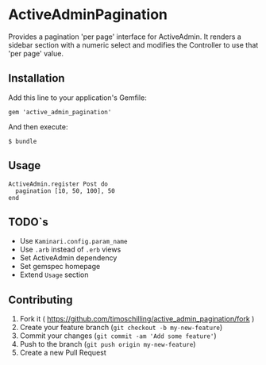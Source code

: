 # ActiveAdminPagination

Provides a pagination 'per page' interface for ActiveAdmin. It renders a sidebar section with a numeric select and modifies the Controller to use that 'per page' value.

## Installation

Add this line to your application's Gemfile:

    gem 'active_admin_pagination'

And then execute:

    $ bundle

## Usage

    ActiveAdmin.register Post do
      pagination [10, 50, 100], 50
    end

## TODO`s

* Use `Kaminari.config.param_name`
* Use `.arb` instead of `.erb` views
* Set ActiveAdmin dependency
* Set gemspec homepage
* Extend `Usage` section

## Contributing

1. Fork it ( https://github.com/timoschilling/active_admin_pagination/fork )
2. Create your feature branch (`git checkout -b my-new-feature`)
3. Commit your changes (`git commit -am 'Add some feature'`)
4. Push to the branch (`git push origin my-new-feature`)
5. Create a new Pull Request
